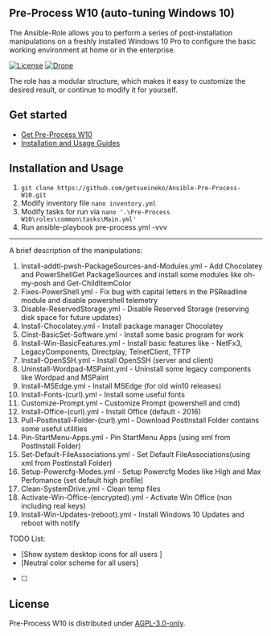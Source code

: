 ## Pre-Process W10 (auto-tuning Windows 10)

The Ansible-Role allows you to perform a series of post-installation manipulations on a freshly installed Windows 10 Pro to configure the basic working environment at home or in the enterprise.

[![License](https://github.com/getsueineko/Ansible-Pre-Process-W10/blob/master/license.svg)](LICENSE)
[![Drone](https://github.com/getsueineko/Ansible-Pre-Process-W10/blob/master/status.svg)](link)

The role has a modular structure, which makes it easy to customize the desired result, or continue to modify it for yourself.

## Get started

- [Get Pre-Process W10](link)
- [Installation and Usage Guides](link)

## Installation and Usage
1. ```git clone https://github.com/getsueineko/Ansible-Pre-Process-W10.git```
2. Modify inventory file ```nano inventory.yml```
3. Modify tasks for run via ```nano '.\Pre-Process W10\roles\common\tasks\Main.yml'```
4. Run ansible-playbook pre-process.yml -vvv

---

A brief description of the manipulations:
1.  Install-addtl-pwsh-PackageSources-and-Modules.yml - Add Chocolatey and PowerShellGet PackageSources and install some modules like oh-my-posh and Get-ChildItemColor
2.  Fixes-PowerShell.yml - Fix bug with capital letters in the PSReadline module and disable powershell telemetry
3.  Disable-ReservedStorage.yml - Disable Reserved Storage (reserving disk space for future updates)
4.  Install-Chocolatey.yml - Install package manager Chocolatey
5.  Cinst-BasicSet-Software.yml - Install some basic program for work
6.  Install-Win-BasicFeatures.yml - Install basic features like - NetFx3, LegacyComponents, Directplay, TelnetClient, TFTP
7.  Install-OpenSSH.yml - Install OpenSSH (server and client)
8.  Uninstall-Wordpad-MSPaint.yml - Uninstall some legacy components like Wordpad and MSPaint
9.  Install-MSEdge.yml - Install MSEdge (for old win10 releases)
10. Install-Fonts-(curl).yml - Install some useful fonts
11. Customize-Prompt.yml - Customize Prompt (powershell and cmd)
12. Install-Office-(curl).yml - Install Office (default - 2016)
13. Pull-PostInstall-Folder-(curl).yml - Download PostInstall Folder contains some useful utilities
14. Pin-StartMenu-Apps.yml - Pin StartMenu Apps (using xml from PostInstall Folder)
15. Set-Default-FileAssociations.yml - Set Default FileAssociations(using xml from PostInstall Folder)
16. Setup-Powercfg-Modes.yml - Setup Powercfg Modes like High and Max Perfomance (set default high profile)
17. Clean-SystemDrive.yml - Clean temp files
18. Activate-Win-Office-(encrypted).yml - Activate Win Office (non including real keys)
19. Install-Win-Updates-(reboot).yml - Install Windows 10 Updates and reboot with notify

TODO List:
- [Show system desktop icons for all users ]
- [Neutral color scheme for all users] 
- [ ] 

## License

Pre-Process W10 is distributed under [AGPL-3.0-only](LICENSE).
